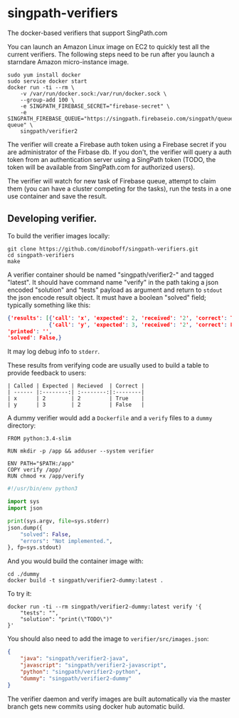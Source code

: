 # singpath-verifiers

The docker-based verifiers that support SingPath.com

You can launch an Amazon Linux image on EC2 to quickly test all the current
verifiers. The following steps need to be run after you launch a starndare
Amazon micro-instance image.

```shell
sudo yum install docker
sudo service docker start
docker run -ti --rm \
	-v /var/run/docker.sock:/var/run/docker.sock \
	--group-add 100 \
	-e SINGPATH_FIREBASE_SECRET="firebase-secret" \
	-e SINGPATH_FIREBASE_QUEUE="https://singpath.firebaseio.com/singpath/queues/my-queue" \
	singpath/verifier2
```


The verifier will create a Firebase auth token using a Firebase secret if you
are administrator of the Firbase db. If you don't, the verifier will query a
auth token from an authentication server using a SingPath token (TODO, the
token will be available from SingPath.com for authorized users).

The verifier will watch for new task of Firebase queue, attempt to claim them
(you can have a cluster competing for the tasks), run the tests in a one use
container and save the result.


## Developing verifier.

To build the verifier images locally:
```shell
git clone https://github.com/dinoboff/singpath-verifiers.git
cd singpath-verifiers
make
```

A verifier container should be named "singpath/verifier2-<language-name>" and
tagged "latest". It should have command name "verify" in the path taking
a json encoded "solution" and "tests" payload as argument and return to `stdout`
the json encode result object. It must have a boolean "solved" field; typically
something like this:

```json
{'results': [{'call': 'x', 'expected': 2, 'received': '2', 'correct': True},
             {'call': 'y', 'expected': 3, 'received': '2', 'correct': False}],
'printed': '',
'solved': False,}
```

It may log debug info to `stderr`.

These results from verifying code are usually used to build a table to provide
feedback to users:

```
| Called | Expected | Recieved  | Correct |
| ------ |:--------:| :--------:|:--------|
| x      | 2        | 2         | True    |
| y      | 3        | 2         | False   |
```

A dummy verifier would add a  `Dockerfile` and a `verify` files to a
`dummy` directory:
```Dockefile
FROM python:3.4-slim

RUN mkdir -p /app && adduser --system verifier

ENV PATH="$PATH:/app"
COPY verify /app/
RUN chmod +x /app/verify

```

```python
#!/usr/bin/env python3

import sys
import json

print(sys.argv, file=sys.stderr)
json.dump({
    "solved": False,
    "errors": "Not implemented.",
}, fp=sys.stdout)

```

And you would build the container image with:
```shell
cd ./dummy
docker build -t singpath/verifier2-dummy:latest .
```

To try it:
```shell
docker run -ti --rm singpath/verifier2-dummy:latest verify '{
	"tests": "",
	"solution": "print(\"TODO\")"
}'
```

You should also need to add the image to `verifier/src/images.json`:
```json
{
    "java": "singpath/verifier2-java",
    "javascript": "singpath/verifier2-javascript",
    "python": "singpath/verifier2-python",
    "dummy": "singpath/verifier2-dummy"
}
```

The verifier daemon and verify images are built automatically via the master
branch gets new commits using docker hub automatic build.
